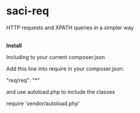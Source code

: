 # saci-req
HTTP requests and XPATH queries in a simpler way
<br />
<br />

<b>Install</b>

Including to your current composer.json

Add this line into require in your composer.json:

"req/req": "*"

and use autoload.php to include the classes

require 'vendor/autoload.php'
